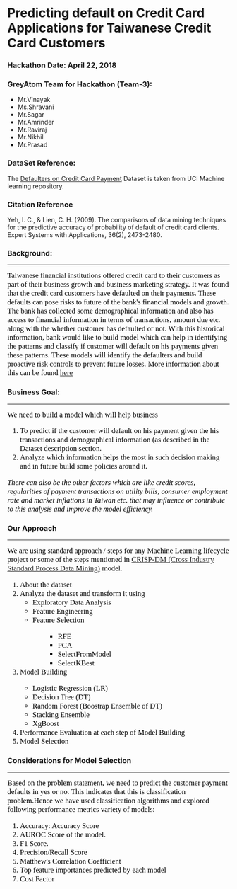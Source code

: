 # Predicting default on Credit Card Applications for Taiwanese Credit Card Customers


### Hackathon Date: April 22, 2018 


### GreyAtom Team for Hackathon (Team-3):
+ Mr.Vinayak  
+ Ms.Shravani
+ Mr.Sagar
+ Mr.Amrinder
+ Mr.Raviraj
+ Mr.Nikhil
+ Mr.Prasad

### DataSet Reference: 
The <a href="https://archive.ics.uci.edu/ml/datasets/default+of+credit+card+clients">Defaulters on Credit Card Payment</a> Dataset is taken from UCI Machine learning repository.

### Citation Reference
Yeh, I. C., & Lien, C. H. (2009). The comparisons of data mining techniques for the predictive accuracy of probability of default of credit card clients. Expert Systems with Applications, 36(2), 2473-2480.

### Background:
<hr/><span style="color:black; font-family: 'calibri'; font-size: 1.2em;">Taiwanese financial institutions offered credit card to their customers as part of their business growth and business marketing strategy. It was found that the credit card customers have defaulted on their payments. These defaults can pose risks to future of the bank's financial models and growth. The bank has collected some demographical information and also has access to financial information in terms of transactions, amount due etc. along with the whether customer has defaulted or not. With this historical information, bank would like to build model which can help in identifying the patterns and classify if customer will default on his payments given these patterns. These models will identify the defaulters and build proactive risk controls to prevent future losses. More information about this can be found <a href='https://sevenpillarsinstitute.org/case-studies/taiwans-credit-card-crisis'/>here</a></span>

### Business Goal:
<hr/><span style="color:black; font-family: 'calibri'; font-size: 1.2em;">
We need to build a model which will help business 
<ol>
<li>To predict if the customer will default on his payment given the his transactions and demographical information (as described in the Dataset description section.</li>
<li>Analyze which information helps the most in such decision making and in future build some policies around it.</li>
</ol>
<i>There can also be the other factors which are like credit scores, regularities of payment transactions on utility bills, consumer employment rate and market inflations in Taiwan etc. that  may influence or contribute to this analysis and improve the model efficiency.</i></span> 

### Our Approach
<hr/><span style="color:black; font-family: 'calibri'; font-size: 1.2em;">We are using standard approach / steps for any Machine Learning lifecycle project or some of the steps mentioned in  <a href="https://en.wikipedia.org/wiki/Cross-industry_standard_process_for_data_mining">CRISP-DM (Cross Industry Standard Process Data Mining)</a> model. 
<ol>
<li>About the dataset</li>
<li>Analyze the dataset and transform it using
<ul>
<li>Exploratory Data Analysis</li>
<li>Feature Engineering</li>
<li>Feature Selection</li>
<ul>
<ul>
<li>RFE</li>
<li>PCA</li>
<li>SelectFromModel</li>
<li>SelectKBest</li>
</ul>
</ul>
</ul>
<li>Model Building</li>
<ul>
<li>Logistic Regression (LR)</li>
<li>Decision Tree (DT)</li>
<li>Random Forest (Boostrap Ensemble of DT)</li>
<li>Stacking Ensemble</li>
<li>XgBoost</li>
</ul>
</li>
<li>Performance Evaluation at each step of Model Building</li>
<li>Model Selection</li>
</ol></span>

### Considerations for Model Selection
<hr/><span style="color:black; font-family: 'calibri'; font-size: 1.2em;">Based on the problem statement, we need to predict the customer payment defaults in yes or no. This indicates that this is classification problem.Hence we have used classification algorithms and explored following performance metrics variety of models: 
<ol>
<li>Accuracy: Accuracy Score</li>
<li>AUROC Score of the model.</li>
<li>F1 Score.</li>
<li>Precision/Recall Score</li>
<li>Matthew's Correlation Coefficient</li>
<li>Top feature importances predicted by each model</li>
<li>Cost Factor</li>
</ol>
</span>
